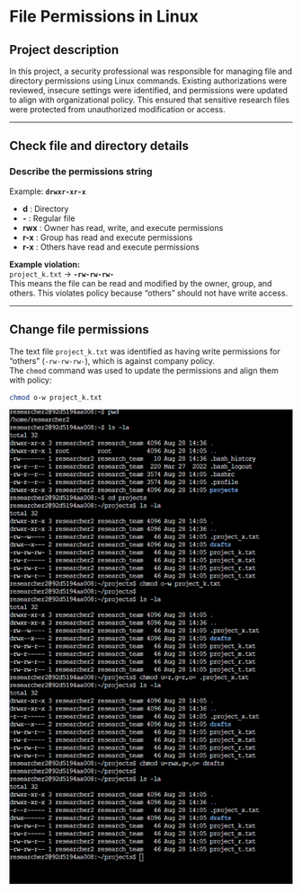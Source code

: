 # File Permissions in Linux

## Project description
In this project, a security professional was responsible for managing file and directory permissions using Linux commands. Existing authorizations were reviewed, insecure settings were identified, and permissions were updated to align with organizational policy. This ensured that sensitive research files were protected from unauthorized modification or access. 

---

## Check file and directory details

### Describe the permissions string
Example: **`drwxr-xr-x`**

- **d** : Directory  
- **-** : Regular file  
- **rwx** : Owner has read, write, and execute permissions  
- **r-x** : Group has read and execute permissions  
- **r-x** : Others have read and execute permissions  

**Example violation:**  
`project_k.txt` → **`-rw-rw-rw-`**  
This means the file can be read and modified by the owner, group, and others. This violates policy because “others” should not have write access.

---

## Change file permissions
The text file `project_k.txt` was identified as having write permissions for “others” (`-rw-rw-rw-`), which is against company policy.  
The `chmod` command was used to update the permissions and align them with policy:  

```bash
chmod o-w project_k.txt
```
![Screenshot of file CLI](screenshot1.png)





